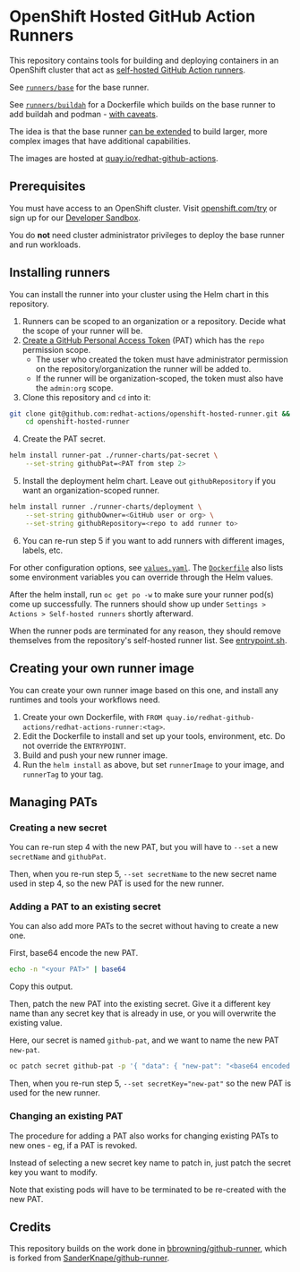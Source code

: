 # OpenShift Hosted GitHub Action Runners

This repository contains tools for building and deploying containers in an OpenShift cluster that act as [self-hosted GitHub Action runners](https://docs.github.com/en/free-pro-team@latest/actions/hosting-your-own-runners/about-self-hosted-runners).

See [`runners/base`](./runners/base) for the base runner.

See [`runners/buildah`](./runners/buildah) for a Dockerfile which builds on the base runner to add buildah and podman - [with caveats](./runners/buildah/README.md).

The idea is that the base runner [can be extended](#creating-your-own-runner-image) to build larger, more complex images that have additional capabilities.

The images are hosted at [quay.io/redhat-github-actions](https://quay.io/redhat-github-actions/).

## Prerequisites
You must have access to an OpenShift cluster. Visit [openshift.com/try](https://www.openshift.com/try) or sign up for our [Developer Sandbox](https://developers.redhat.com/developer-sandbox).

You do **not** need cluster administrator privileges to deploy the base runner and run workloads.

## Installing runners

You can install the runner into your cluster using the Helm chart in this repository.

1. Runners can be scoped to an organization or a repository. Decide what the scope of your runner will be.
2. [Create a GitHub Personal Access Token](https://docs.github.com/en/free-pro-team@latest/github/authenticating-to-github/creating-a-personal-access-token) (PAT) which has the `repo` permission scope.
    - The user who created the token must have administrator permission on the repository/organization the runner will be added to.
    - If the runner will be organization-scoped, the token must also have the `admin:org` scope.
3. Clone this repository and `cd` into it:
```bash
git clone git@github.com:redhat-actions/openshift-hosted-runner.git && \
    cd openshift-hosted-runner
```
4. Create the PAT secret.
```bash
helm install runner-pat ./runner-charts/pat-secret \
    --set-string githubPat=<PAT from step 2>
```
5. Install the deployment helm chart. Leave out `githubRepository` if you want an organization-scoped runner.

```bash
helm install runner ./runner-charts/deployment \
    --set-string githubOwner=<GitHub user or org> \
    --set-string githubRepository=<repo to add runner to>
```

6. You can re-run step 5 if you want to add runners with different images, labels, etc.

For other configuration options, see [`values.yaml`](./runner-charts/deployment/values.yaml). The [`Dockerfile`](./runners/base/Dockerfile) also lists some environment variables you can override through the Helm values.

After the helm install, run `oc get po -w` to make sure your runner pod(s) come up successfully. The runners should show up under `Settings > Actions > Self-hosted runners` shortly afterward.

When the runner pods are terminated for any reason, they should remove themselves from the repository's self-hosted runner list. See [entrypoint.sh](./runners/base/entrypoint.sh).

## Creating your own runner image

You can create your own runner image based on this one, and install any runtimes and tools your workflows need.

1. Create your own Dockerfile, with `FROM quay.io/redhat-github-actions/redhat-actions-runner:<tag>`.
2. Edit the Dockerfile to install and set up your tools, environment, etc. Do not override the `ENTRYPOINT`.
3. Build and push your new runner image.
4. Run the `helm install` as above, but set `runnerImage` to your image, and `runnerTag` to your tag.

## Managing PATs

### Creating a new secret
You can re-run step 4 with the new PAT, but you will have to `--set` a new `secretName` and `githubPat`.

Then, when you re-run step 5, `--set secretName` to the new secret name used in step 4, so the new PAT is used for the new runner.

### Adding a PAT to an existing secret

You can also add more PATs to the secret without having to create a new one.

First, base64 encode the new PAT.
```sh
echo -n "<your PAT>" | base64
```
Copy this output.

Then, patch the new PAT into the existing secret. Give it a different key name than any secret key that is already in use, or you will overwrite the existing value.

Here, our secret is named `github-pat`, and we want to name the new PAT `new-pat`.

```sh
oc patch secret github-pat -p '{ "data": { "new-pat": "<base64 encoded PAT>" } }'
```

Then, when you re-run step 5, `--set secretKey="new-pat"` so the new PAT is used for the new runner.

### Changing an existing PAT

The procedure for adding a PAT also works for changing existing PATs to new ones - eg, if a PAT is revoked.

Instead of selecting a new secret key name to patch in, just patch the secret key you want to modify.

Note that existing pods will have to be terminated to be re-created with the new PAT.

## Credits
This repository builds on the work done in [bbrowning/github-runner](https://github.com/bbrowning/github-runner), which is forked from [SanderKnape/github-runner](https://github.com/SanderKnape/github-runner).
